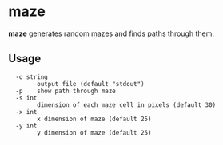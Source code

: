 # maze

**maze** generates random mazes and finds paths through them.

## Usage

	  -o string
			output file (default "stdout")
	  -p	show path through maze
	  -s int
			dimension of each maze cell in pixels (default 30)
	  -x int
			x dimension of maze (default 25)
	  -y int
			y dimension of maze (default 25)

